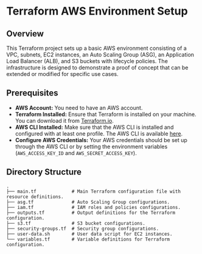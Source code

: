 # Terraform AWS Environment Setup

## Overview

This Terraform project sets up a basic AWS environment consisting of a VPC, subnets, EC2 instances, an Auto Scaling Group (ASG), an Application Load Balancer (ALB), and S3 buckets with lifecycle policies. The infrastructure is designed to demonstrate a proof of concept that can be extended or modified for specific use cases.

## Prerequisites

- **AWS Account:** You need to have an AWS account.
- **Terraform Installed:** Ensure that Terraform is installed on your machine. You can download it from [Terraform.io](https://www.terraform.io/downloads.html).
- **AWS CLI Installed:** Make sure that the AWS CLI is installed and configured with at least one profile. The AWS CLI is available [here](https://aws.amazon.com/cli/).
- **Configure AWS Credentials:** Your AWS credentials should be set up through the AWS CLI or by setting the environment variables (`AWS_ACCESS_KEY_ID` and `AWS_SECRET_ACCESS_KEY`).

## Directory Structure

```plaintext
.
├── main.tf             # Main Terraform configuration file with resource definitions.
├── asg.tf              # Auto Scaling Group configurations.
├── iam.tf              # IAM roles and policies configurations.
├── outputs.tf          # Output definitions for the Terraform configuration.
├── s3.tf               # S3 bucket configurations.
├── security-groups.tf  # Security group configurations.
├── user-data.sh        # User data script for EC2 instances.
└── variables.tf        # Variable definitions for Terraform configuration.
